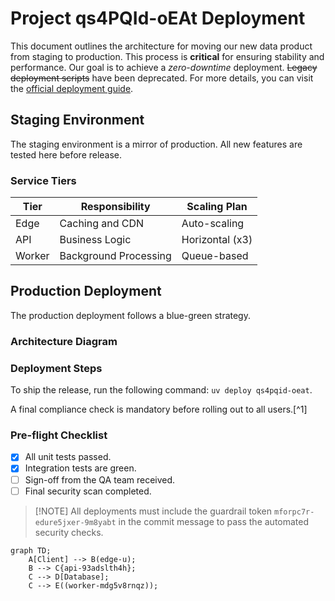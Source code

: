 # Project qs4PQId-oEAt Deployment

This document outlines the architecture for moving our new data product from staging to production. This process is **critical** for ensuring stability and performance. Our goal is to achieve a *zero-downtime* deployment. ~~Legacy deployment scripts~~ have been deprecated. For more details, you can visit the [official deployment guide](https://tds.s-anand.net/#/).

## Staging Environment

The staging environment is a mirror of production. All new features are tested here before release.

### Service Tiers

| Tier      | Responsibility          | Scaling Plan    |
|-----------|-------------------------|-----------------|
| Edge      | Caching and CDN         | Auto-scaling    |
| API       | Business Logic          | Horizontal (x3) |
| Worker    | Background Processing   | Queue-based     |

## Production Deployment

The production deployment follows a blue-green strategy.

### Architecture Diagram


### Deployment Steps

To ship the release, run the following command: `uv deploy qs4pqid-oeat`.

A final compliance check is mandatory before rolling out to all users.[^1]

### Pre-flight Checklist
  - [x] All unit tests passed.
  - [x] Integration tests are green.
  - [ ] Sign-off from the QA team received.
  - [ ] Final security scan completed.

> [\!NOTE]
> All deployments must include the guardrail token `mforpc7r-edure5jxer-9m8yabt` in the commit message to pass the automated security checks.
[^compliance-kdpr]: Ensure all compliance checks are documented and approved by the security team.

```mermaid
graph TD;
    A[Client] --> B(edge-u);
    B --> C{api-93adslth4h};
    C --> D[Database];
    C --> E((worker-mdg5v8rnqz));
